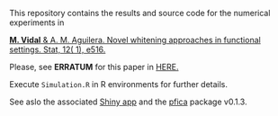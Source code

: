 This repository contains the results and source code for the numerical experiments in

[**M. Vidal** & A. M. Aguilera. Novel whitening approaches in functional settings. Stat, 12( 1), e516.]( https://doi.org/10.1002/sta4.516)

Please, see **ERRATUM** for this paper in [HERE.](https://nbviewer.org/github/marcvidalbadia/marcvidalbadia.github.io/blob/main/DOCS/main.pdf)


Execute `Simulation.R` in R environments for further details.

See aslo the associated [Shiny app](https://mvidal.shinyapps.io/whitening/) and the [pfica](https://github.com/m-vidal/pfica) package v0.1.3.

